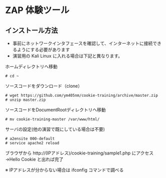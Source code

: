 # ZAP 体験ツール

## インストール方法

* 事前にネットワークインタフェースを確認して、インターネットに接続できるようにする必要があります
* 演習用の Kali Linux に入れる場合は下記と異なります。

ホームディレクトリへ移動

```
# cd ~
```

ソースコードをダウンロード（clone）

```
# wget https://github.com/ym405nm/cookie-training/archive/master.zip
# unzip master.zip
```

ソースコードをDocumentRootディレクトリへ移動

```
# mv cookie-training-master /var/www/html/
```

サーバの設定(他の演習で既にしている場合は不要)

```
# a2ensite 000-default
# service apache2 reload
```

ブラウザから http://(IPアドレス)/cookie-training/sample1.php にアクセス→Hello Cookie と出れば完了

※ IPアドレスが分からない場合は ifconfig コマンドで調べる
